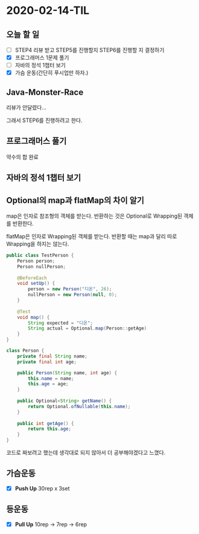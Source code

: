 # 2020-02-14-TIL

## 오늘 할 일

- [ ] STEP4 리뷰 받고 STEP5를 진행할지 STEP6를 진행할 지 결정하기
- [x] 프로그래머스 1문제 풀기
- [ ] 자바의 정석 1챕터 보기
- [x] 가슴 운동(간단히 푸시업만 하자.)

## Java-Monster-Race

리뷰가 안달렸다...

그래서 STEP6를 진행하려고 한다.

## 프로그래머스 풀기

약수의 합 완료

## 자바의 정석 1챕터 보기



## Optional의 map과 flatMap의 차이 알기

map은 인자로 참조형의 객체를 받는다. 반환하는 것은 Optional로 Wrapping된 객체를 반환한다.

flatMap은 인자로 Wrapping된 객체를 받는다. 반환할 때는 map과 달리 따로 Wrapping을 하지는 않는다.

```java
public class TestPerson {
    Person person;
    Person nullPerson;
      
    @BeforeEach
    void setUp() {
        person = new Person("디온", 26);
        nullPerson = new Person(null, 0);
    }
  
    @Test
    void map() {
        String expected = "디온";
        String actual = Optional.map(Person::getAge)
    }
}

class Person {
    private final String name;
    private final int age;

    public Person(String name, int age) {
        this.name = name;
        this.age = age;
    }
    
    public Optional<String> getName() {
        return Optional.ofNullable(this.name);
    }
    
    public int getAge() {
        return this.age;
    }
}
```

코드로 짜보려고 했는데 생각대로 되지 않아서 더 공부해야겠다고 느꼈다.

## 가슴운동

- [x] **Push Up** 30rep x 3set

## 등운동

- [x] **Pull Up** 10rep → 7rep → 6rep